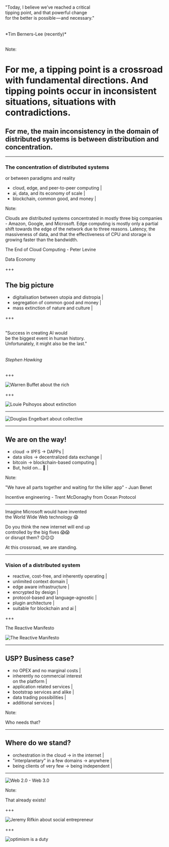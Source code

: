
<br>
"Today, I believe we’ve reached a critical 
<br> tipping point, and that powerful change 
<br>for the better is possible — and necessary."
<br>
<br>
<br>
*Tim Berners-Lee (recently)*
<br>
<br>

Note:

# For me, a tipping point is a crossroad with fundamental directions. And tipping points occur in inconsistent situations, situations with contradictions.

## For me, the main inconsistency in the domain of distributed systems is between distribution and concentration. 

---

### The concentration of distributed systems

 or between paradigms and reality
- cloud, edge, and peer-to-peer computing |
- ai, data, and its economy of scale |
- blockchain, common good, and money |

Note:

Clouds are distributed systems concentrated in mostly three big companies - Amazon, Google, and Microsoft. 
Edge computing is mostly only a partial shift towards the edge of the network due to three reasons.
Latency, the massiveness of data, and that the effectiveness of CPU and storage is growing faster than the bandwidth. 

The End of Cloud Computing - Peter Levine

Data Economy



+++

## The big picture

- digitalisation between utopia and distropia |
- segregation of common good and money |
- mass extinction of nature and culture |

+++

<br>"Success in creating AI would
<br>be the biggest event in human history. 
<br>Unfortunately, it might also be the last."
<br>
<br>
<br>
*Stephen Hawking*
<br>
<br>

+++

![Warren Buffet about the rich](assets/image/quote-warren-buffett.jpg)

+++

![Louie Psihoyos about extinction](assets/image/quote-louie-psihoyos.jpg)


---

![Douglas Engelbart about collective](assets/image/quote-douglas-engelbart.jpg)

---

## We are on the way!

- cloud -> IPFS -> DAPPs |
- data silos -> decentralized data exchange |
- bitcoin -> blockchain-based computing |
- But, hold on... 🤔 |

Note:


"We have all parts together and waiting for the killer app" - Juan Benet


Incentive engineering - Trent McDonaghy from Ocean Protocol

---

Imagine Microsoft would have invented <br> the World Wide Web technology 😱

Do you think the new internet will end up <br> controlled by the big fives 😱😱 <br> or disrupt them? 😌😌😌

At this crossroad, we are standing.

---

### Vision of a distributed system

- reactive, cost-free, and inherently operating |
- unlimited context domain |
- edge aware infrastructure |
- encrypted by design |
- protocol-based and language-agnostic |
- plugin architecture |
- suitable for blockchain and ai |

+++

The Reactive Manifesto

![The Reactive Manifesto](assets/image/reactive-manifesto.png)

---

## USP? Business case?

- no OPEX and no marginal costs |
- inherently no commercial interest <br> on the platform |
- application related services |
- bootstrap services and alike |
- data trading possibilities |
- additional services |

Note: 

Who needs that?


---


## Where do we stand?

- orchestration in the cloud -> in the internet |
- "interplanetary" in a few domains -> anywhere |
- being clients of very few -> being independent |


---

![Web 2.0 - Web 3.0](assets/image/web2-3.0.png)

Note: 

That already exists!

+++

![Jeremy Rifkin about social entrepreneur](assets/image/quote-jeremy-rifkin.jpg)

+++

![optimism is a duty](assets/image/quote-optimism-is-a-duty-the-future-is-open-it-is-not-predetermined-no-one-can-predict-it-karl-popper-146-31-11.jpg)



